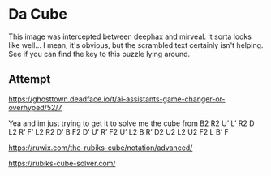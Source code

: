# Da Cube

This image was intercepted between deephax and mirveal. 
It sorta looks like well… I mean, it's obvious, but the scrambled text certainly isn't helping. 
See if you can find the key to this puzzle lying around.

## Attempt

https://ghosttown.deadface.io/t/ai-assistants-game-changer-or-overhyped/52/7

Yea and im just trying to get it to solve me the cube from
B2 R2 U’ L’ R2 D L2 R’ F’ L2 R2 D’ B F2 D’ U’ R’ F2 U’ L2 B R’ D2 U2 L2 U2 F2 L B’ F

https://ruwix.com/the-rubiks-cube/notation/advanced/

https://rubiks-cube-solver.com/
